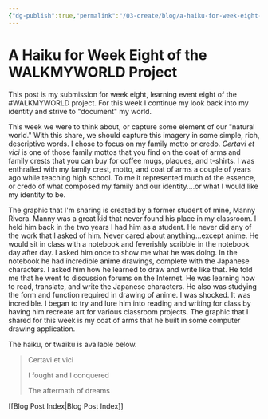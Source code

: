 ```yaml
---
{"dg-publish":true,"permalink":"/03-create/blog/a-haiku-for-week-eight-of-the-walkmyworld-project/","title":"A Haiku for Week Eight of the #WALKMYWORLD Project","tags":["walkmyworld","blog-post","education"]}
---
```



# A Haiku for Week Eight of the WALKMYWORLD Project

This post is my submission for week eight, learning event eight of the #WALKMYWORLD project. For this week I continue my look back into my identity and strive to "document" my world.

This week we were to think about, or capture some element of our "natural world." With this share, we should capture this imagery in some simple, rich, descriptive words. I chose to focus on my family motto or credo. _Certavi et vici_ is one of those family mottos that you find on the coat of arms and family crests that you can buy for coffee mugs, plaques, and t-shirts. I was enthralled with my family crest, motto, and coat of arms a couple of years ago while teaching high school. To me it represented much of the essence, or credo of what composed my family and our identity....or what I would like my identity to be.

The graphic that I'm sharing is created by a former student of mine, Manny Rivera. Manny was a great kid that never found his place in my classroom. I held him back in the two years I had him as a student. He never did any of the work that I asked of him. Never cared about anything...except anime. He would sit in class with a notebook and feverishly scribble in the notebook day after day. I asked him once to show me what he was doing. In the notebook he had incredible anime drawings, complete with the Japanese characters. I asked him how he learned to draw and write like that. He told me that he went to discussion forums on the Internet. He was learning how to read, translate, and write the Japanese characters. He also was studying the form and function required in drawing of anime. I was shocked. It was incredible. I began to try and lure him into reading and writing for class by having him recreate art for various classroom projects. The graphic that I shared for this week is my coat of arms that he built in some computer drawing application.

The haiku, or twaiku is available below.

> Certavi et vici
> 
> I fought and I conquered
> 
> The aftermath of dreams

[[Blog Post Index\|Blog Post Index]]